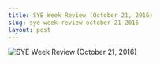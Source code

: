 ```yaml
---
title: SYE Week Review (October 21, 2016)
slug: sye-week-review-october-21-2016
layout: post
---
```


![SYE Week Review (October 21, 2016)](/media_root/file_archive/Shineyoure_weekly_review_Oct_21_2.png "SYE Week Review (October 21, 2016)")
